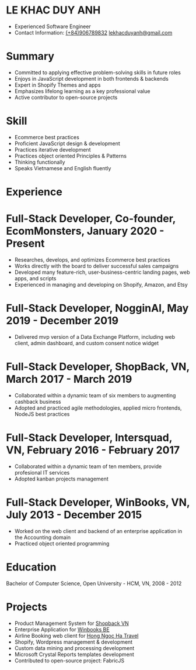 # LE KHAC DUY ANH
- Experienced Software Engineer
- Contact Information: [(+84)906789832](tel:+84906789832) [lekhacduyanh@gmail.com](mailto:lekhacduyanh@gmail.com)

# Summary
- Committed to applying effective problem-solving skills in future roles
- Enjoys in JavaScript development in both frontends & backends
- Expert in Shopify Themes and apps
- Emphasizes lifelong learning as a key professional value
- Active contributor to open-source projects

# Skill
- Ecommerce best practices
- Proficient JavaScript design & development
- Practices iterative development
- Practices object oriented Principles & Patterns
- Thinking functionally
- Speaks Vietnamese and English fluently

# Experience
# Full-Stack Developer, Co-founder, EcomMonsters, January 2020 - Present
- Researches, develops, and optimizes Ecommerce best practices
- Works directly with the board to deliver successful sales campaigns
- Developed many feature-rich, user-business-centric landing pages, web apps, and scripts
- Experienced in managing and developing on Shopify, Amazon, and Etsy

# Full-Stack Developer, NogginAI, May 2019 - December 2019
- Delivered mvp version of a Data Exchange Platform, including web client, admin dashboard, and custom consent notice widget

# Full-Stack Developer, ShopBack, VN, March 2017 - March 2019
- Collaborated within a dynamic team of six members to augmenting cashback business
- Adopted and practiced agile methodologies, applied micro frontends, NodeJS best practices

# Full-Stack Developer, Intersquad, VN, February 2016 - February 2017
- Collaborated within a dynamic team of ten members, provide profesional IT services
- Adopted kanban projects management

# Full-Stack Developer, WinBooks, VN, July 2013 - December 2015
- Worked on the web client and backend of an enterprise application in the Accounting domain
- Practiced object oriented programming

# Education
Bachelor of Computer Science, Open University - HCM, VN, 2008 - 2012

# Projects
- Product Management System for [Shopback VN](https://goshopback.vn) 
- Enterprise Application for [Winbooks BE](https://winbooks.be) 
- Airline Booking web client for [Hong Ngoc Ha Travel](https://hongngocha.com) 
- Shopify, Wordpress management & development 
- Custom data mining and processing development
- Microsoft Crystal Reports templates development
- Contributed to open-source project: FabricJS
